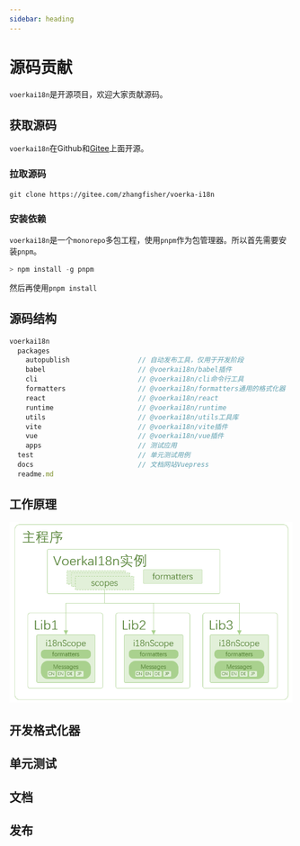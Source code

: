 ```yaml
---
sidebar: heading
---
```


# 源码贡献

`voerkai18n`是开源项目，欢迎大家贡献源码。

## 获取源码

`voerkai18n`在Github和[Gitee](https://gitee.com/zhangfisher/voerka-i18n)上面开源。

### 拉取源码

```shell
git clone https://gitee.com/zhangfisher/voerka-i18n
```

### 安装依赖

`voerkai18n`是一个`monorepo`多包工程，使用`pnpm`作为包管理器。所以首先需要安装`pnpm`。

```javascript | pure
> npm install -g pnpm
```

然后再使用`pnpm install`

## 源码结构

```javascript | pure
voerkai18n
  packages
    autopublish					// 自动发布工具，仅用于开发阶段
    babel						// @voerkai18n/babel插件
    cli							// @voerkai18n/cli命令行工具
    formatters					// @voerkai18n/formatters通用的格式化器
    react						// @voerkai18n/react
    runtime						// @voerkai18n/runtime
    utils						// @voerkai18n/utils工具库
    vite						// @voerkai18n/vite插件
    vue    						// @voerkai18n/vue插件
  	apps						// 测试应用
  test  						// 单元测试用例
  docs							// 文档网站Vuepress
  readme.md
```

## 工作原理

![](/images/arch.png)

## 开发格式化器



## 单元测试



## 文档




## 发布







